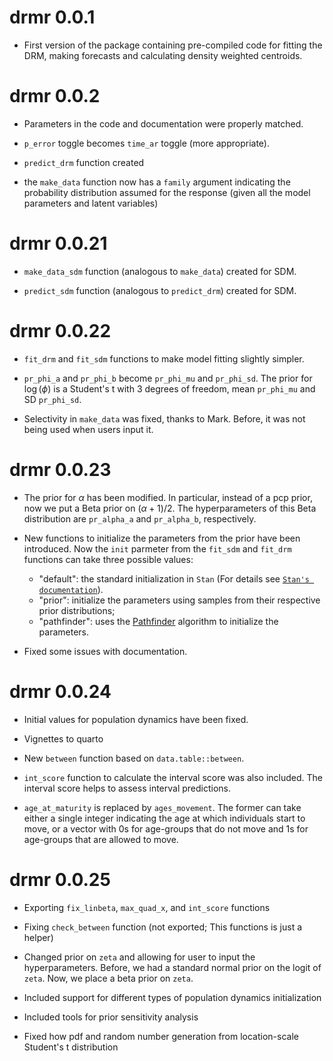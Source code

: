 # drmr 0.0.1

* First version of the package containing pre-compiled code for fitting the DRM,
  making forecasts and calculating density weighted centroids.

# drmr 0.0.2

* Parameters in the code and documentation were properly matched.

* `p_error` toggle becomes `time_ar` toggle (more appropriate).

* `predict_drm` function created

* the `make_data` function now has a `family` argument indicating the
  probability distribution assumed for the response (given all the model
  parameters and latent variables)

# drmr 0.0.21

* `make_data_sdm` function (analogous to `make_data`) created for SDM.

* `predict_sdm` function (analogous to `predict_drm`) created for SDM.

# drmr 0.0.22

* `fit_drm` and `fit_sdm` functions to make model fitting slightly simpler.

* `pr_phi_a` and `pr_phi_b` become `pr_phi_mu` and `pr_phi_sd`. The prior for
  $\log(\phi)$ is a Student's t with 3 degrees of freedom, mean `pr_phi_mu` and
  SD `pr_phi_sd`.
  
* Selectivity in `make_data` was fixed, thanks to Mark. Before, it was not being
  used when users input it.

# drmr 0.0.23

* The prior for $\alpha$ has been modified. In particular, instead of a pcp
  prior, now we put a Beta prior on $(\alpha + 1) / 2$. The hyperparameters of
  this Beta distribution are `pr_alpha_a` and `pr_alpha_b`, respectively.
  
* New functions to initialize the parameters from the prior have been
  introduced. Now the `init` parmeter from the `fit_sdm` and `fit_drm` functions
  can take three possible values: 
  * "default": the standard initialization in `Stan` (For details see [`Stan's
    documentation`](https://mc-stan.org/docs/reference-manual/execution.html#random-initial-values)).
  * "prior": initialize the parameters using samples from their respective prior
    distributions;
  * "pathfinder": uses the
    [Pathfinder](https://mc-stan.org/docs/reference-manual/pathfinder.html)
    algorithm to initialize the parameters.

* Fixed some issues with documentation.

# drmr 0.0.24

* Initial values for population dynamics have been fixed.

* Vignettes to quarto

* New `between` function based on `data.table::between`. 

* `int_score` function to calculate the interval score was also included. The
  interval score helps to assess interval predictions.

* `age_at_maturity` is replaced by `ages_movement`. The former can take either a
  single integer indicating the age at which individuals start to move, or a
  vector with 0s for age-groups that do not move and 1s for age-groups that are
  allowed to move.

# drmr 0.0.25

* Exporting `fix_linbeta`, `max_quad_x`, and `int_score` functions

* Fixing `check_between` function (not exported; This functions is just a
  helper)
  
* Changed prior on `zeta` and allowing for user to input the
  hyperparameters. Before, we had a standard normal prior on the logit of
  `zeta`. Now, we place a beta prior on `zeta`.

* Included support for different types of population dynamics initialization

* Included tools for prior sensitivity analysis

* Fixed how pdf and random number generation from location-scale Student's t
  distribution
